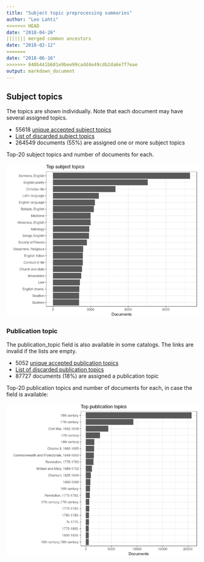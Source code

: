 ```yaml
---
title: "Subject topic preprocessing summaries"
author: "Leo Lahti"
<<<<<<< HEAD
date: "2018-04-26"
||||||| merged common ancestors
date: "2018-02-12"
=======
date: "2018-06-16"
>>>>>>> 840b441b681e9bee99cadd4e49cdb2da6e7f7eae
output: markdown_document
---
```


## Subject topics

The topics are shown individually. Note that each document may have
several assigned topics.



  * 55618 [unique accepted subject topics](output.tables/subject_topic_accepted.csv)
  * [List of discarded subject topics](output.tables/subject_topic_discarded.csv)
  * 264549 documents (55%) are assigned one or more subject topics 


Top-20 subject topics and number of documents for each.

![plot of chunk summarytopics22](figure/summarytopics22-1.png)

### Publication topic

The publication_topic field is also available in some catalogs. The links are invalid if the lists are empty.



  * 5052 [unique accepted publication topics](output.tables/publication_topic_accepted.csv)
  * [List of discarded publication topics](output.tables/publication_topic_discarded.csv)
  * 87727 documents (18%) are assigned a publication topic 

Top-20 publication topics and number of documents for each, in
case the field is available:

![plot of chunk summarytopics223](figure/summarytopics223-1.png)
